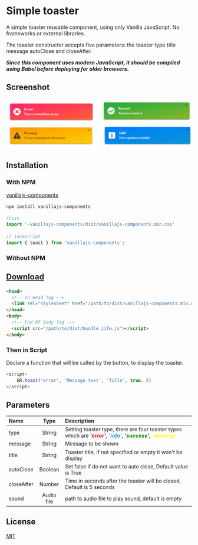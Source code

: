 # Simple toaster
A simple toaster reusable component, using only Vanilla JavaScript. No frameworks or external libraries.

The toaster constructor accepts five parameters: the toaster type title message autoClose and closeAfter.

***Since this component uses modern JavaScript, it should be compiled using Babel before deploying for older browsers.***
## Screenshot
![alt toaster](demo.png "Toaster")
## Installation
### With NPM

[vanillajs-components](https://www.npmjs.com/package/vanillajs-components)
```bash
npm install vanillajs-components
```

```javascript
//css
import '~vanillajs-components/dist/vanillajs-components.min.css'

// javascript
import { toast } from 'vanillajs-components';

```
### Without NPM

## <a target="_blank" href="https://github.com/grim-reapper/vanillajs-components/archive/refs/heads/main.zip">Download</a>


```html
<head>
  <!-- In Head Tag -->
  <link rel="stylesheet" href="/path/to/dist/vanillajs-components.min.css">
</head>
<body>
  <!-- End Of Body Tag -->
  <script src="/path/to/dist/bundle.iife.js"></script>
</body>
```
### Then in Script
Declare a function that will be called by the button, to display the toaster.

```javascript
<script>
    GR.toast('error', 'Message text', 'Title', true, 5)
</script>
```
## Parameters
| Name      | Type | Description|
| :---        |    :----:   | :--- |
| type        | String      | Setting toaster type, there are four toaster types which are <span style="color:red">***'error'***</span>, <span style="color:#1d93d2">***'info'***</span>, <span style="color:green">***'success'***</span>, <span style="color:yellow">***'warning'***</span>   |
| message   | String        | Message to be shown      |
| title   | String        | Toaster title, if not specified or empty it won't be display      |
| autoClose   | Boolean        | Set false if do not want to auto close, Default value is True      |
| closeAfter   | Number        | Time in seconds after the toaster will be closed, Default is 5 seconds    |
| sound   | Audio file        | path to audio file to play sound, default is empty    |

## License
[MIT](https://choosealicense.com/licenses/mit/)
